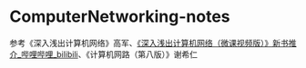 # ComputerNetworking-notes
参考《深入浅出计算机网络》高军、[《深入浅出计算机网络（微课视频版）》新书推介_哔哩哔哩_bilibili](https://www.bilibili.com/video/BV1CT411L7Yt/?spm_id_from=333.788&vd_source=71eb031c627259931c5588c53135ca20)、《计算机网路（第八版）》谢希仁
